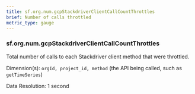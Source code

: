 ```yaml
---
title: sf.org.num.gcpStackdriverClientCallCountThrottles
brief: Number of calls throttled
metric_type: gauge
---
```

### sf.org.num.gcpStackdriverClientCallCountThrottles

Total number of calls to each Stackdriver client method that were throttled.

Dimension(s): `orgId, project_id, method` (the API being called, such as `getTimeSeries`)

Data Resolution: 1 second
